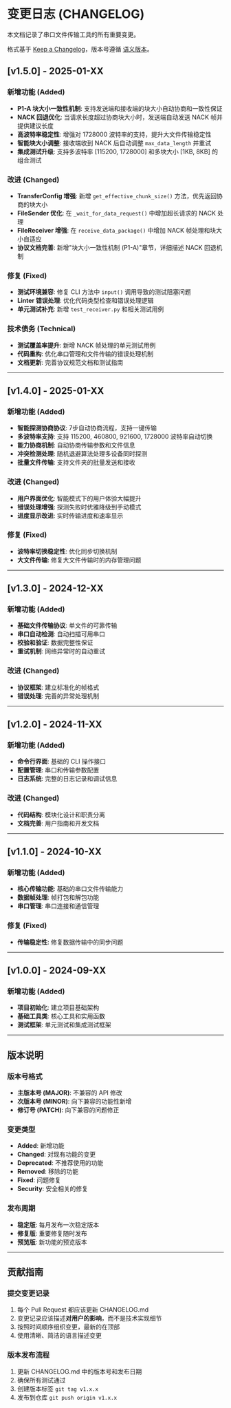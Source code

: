 # 变更日志 (CHANGELOG)

本文档记录了串口文件传输工具的所有重要变更。

格式基于 [Keep a Changelog](https://keepachangelog.com/en/1.0.0/)，版本号遵循 [语义版本](https://semver.org/spec/v2.0.0.html)。

## [v1.5.0] - 2025-01-XX

### 新增功能 (Added)

- **P1-A 块大小一致性机制**: 支持发送端和接收端的块大小自动协商和一致性保证
- **NACK 回退优化**: 当请求长度超过协商块大小时，发送端自动发送 NACK 帧并提供建议长度
- **高波特率稳定性**: 增强对 1728000 波特率的支持，提升大文件传输稳定性
- **智能块大小调整**: 接收端收到 NACK 后自动调整 `max_data_length` 并重试
- **集成测试升级**: 支持多波特率 [115200, 1728000] 和多块大小 [1KB, 8KB] 的组合测试

### 改进 (Changed)

- **TransferConfig 增强**: 新增 `get_effective_chunk_size()` 方法，优先返回协商的块大小
- **FileSender 优化**: 在 `_wait_for_data_request()` 中增加超长请求的 NACK 处理
- **FileReceiver 增强**: 在 `receive_data_package()` 中增加 NACK 帧处理和块大小自适应
- **协议文档完善**: 新增"块大小一致性机制 (P1-A)"章节，详细描述 NACK 回退机制

### 修复 (Fixed)

- **测试环境兼容**: 修复 CLI 方法中 `input()` 调用导致的测试阻塞问题
- **Linter 错误处理**: 优化代码类型检查和错误处理逻辑
- **单元测试补充**: 新增 `test_receiver.py` 和相关测试用例

### 技术债务 (Technical)

- **测试覆盖率提升**: 新增 NACK 帧处理的单元测试用例
- **代码重构**: 优化串口管理和文件传输的错误处理机制
- **文档更新**: 完善协议规范文档和测试指南

---

## [v1.4.0] - 2025-01-XX

### 新增功能 (Added)

- **智能探测协商协议**: 7步自动协商流程，支持一键传输
- **多波特率支持**: 支持 115200, 460800, 921600, 1728000 波特率自动切换
- **能力协商机制**: 自动协商传输参数和文件信息
- **冲突检测处理**: 随机退避算法处理多设备同时探测
- **批量文件传输**: 支持文件夹的批量发送和接收

### 改进 (Changed)

- **用户界面优化**: 智能模式下的用户体验大幅提升
- **错误处理增强**: 探测失败时优雅降级到手动模式
- **进度显示改进**: 实时传输进度和速率显示

### 修复 (Fixed)

- **波特率切换稳定性**: 优化同步切换机制
- **大文件传输**: 修复大文件传输时的内存管理问题

---

## [v1.3.0] - 2024-12-XX

### 新增功能 (Added)

- **基础文件传输协议**: 单文件的可靠传输
- **串口自动检测**: 自动扫描可用串口
- **校验和验证**: 数据完整性保证
- **重试机制**: 网络异常时的自动重试

### 改进 (Changed)

- **协议框架**: 建立标准化的帧格式
- **错误处理**: 完善的异常处理机制

---

## [v1.2.0] - 2024-11-XX

### 新增功能 (Added)

- **命令行界面**: 基础的 CLI 操作接口
- **配置管理**: 串口和传输参数配置
- **日志系统**: 完整的日志记录和调试信息

### 改进 (Changed)

- **代码结构**: 模块化设计和职责分离
- **文档完善**: 用户指南和开发文档

---

## [v1.1.0] - 2024-10-XX

### 新增功能 (Added)

- **核心传输功能**: 基础的串口文件传输能力
- **数据帧处理**: 帧打包和解包功能
- **串口管理**: 串口连接和通信管理

### 修复 (Fixed)

- **传输稳定性**: 修复数据传输中的同步问题

---

## [v1.0.0] - 2024-09-XX

### 新增功能 (Added)

- **项目初始化**: 建立项目基础架构
- **基础工具类**: 核心工具和实用函数
- **测试框架**: 单元测试和集成测试框架

---

## 版本说明

### 版本号格式

- **主版本号 (MAJOR)**: 不兼容的 API 修改
- **次版本号 (MINOR)**: 向下兼容的功能性新增
- **修订号 (PATCH)**: 向下兼容的问题修正

### 变更类型

- **Added**: 新增功能
- **Changed**: 对现有功能的变更
- **Deprecated**: 不推荐使用的功能
- **Removed**: 移除的功能
- **Fixed**: 问题修复
- **Security**: 安全相关的修复

### 发布周期

- **稳定版**: 每月发布一次稳定版本
- **修复版**: 重要修复随时发布
- **预览版**: 新功能的预览版本

---

## 贡献指南

### 提交变更记录

1. 每个 Pull Request 都应该更新 CHANGELOG.md
2. 变更记录应该描述**对用户的影响**，而不是技术实现细节
3. 按照时间顺序组织变更，最新的在顶部
4. 使用清晰、简洁的语言描述变更

### 版本发布流程

1. 更新 CHANGELOG.md 中的版本号和发布日期
2. 确保所有测试通过
3. 创建版本标签 `git tag v1.x.x`
4. 发布到仓库 `git push origin v1.x.x`
